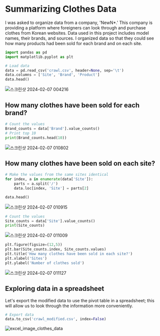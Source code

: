 # Summarizing Clothes Data
I was asked to organize data from a company, 'NewN*.' This company is providing a platform where foreigners can look through and purchase clothes from Korean websites. Data used in this project includes model names, their brands, and sources. I organized data so that they could see how many products had been sold for each brand and on each site.


```python
import pandas as pd
import matplotlib.pyplot as plt
```
```python
# Load data
data = pd.read_csv('crawl.csv', header=None, sep='\t')
data.columns = ['Site', 'Brand', 'Product']
data.head()
```
![스크린샷 2024-02-07 004216](https://github.com/pmonj9841/Summarizing-Clothes-Data/assets/61530808/30c7a21b-af44-4736-92b0-c2f0274f57be)




## How many clothes have been sold for each brand?
```python
# Count the values
Brand_counts = data['Brand'].value_counts()
# Print top 10
print(Brand_counts.head(10))
```
![스크린샷 2024-02-07 010802](https://github.com/pmonj9841/Summarizing-Clothes-Data/assets/61530808/05c82a50-2461-485f-a5f4-1f3e9dd63dbd)




## How many clothes have been sold on each site?
```python
# Make the values from the same sites identical
for index, a in enumerate(data['Site']):
    parts = a.split('/')
    data.loc[index, 'Site'] = parts[2]

data.head()
```
![스크린샷 2024-02-07 010915](https://github.com/pmonj9841/Summarizing-Clothes-Data/assets/61530808/5bc91a29-0544-4338-9d43-73751d1236b1)

```python
# Count the values
Site_counts = data['Site'].value_counts()
print(Site_counts)
```
![스크린샷 2024-02-07 011009](https://github.com/pmonj9841/Summarizing-Clothes-Data/assets/61530808/1abde97f-6acb-418e-850b-f6c1549c901b)

```python
plt.figure(figsize=(12,5))
plt.bar(Site_counts.index, Site_counts.values)
plt.title('How many clothes have been sold in each site?')
plt.xlabel('Sites')
plt.ylabel('Number of clothes sold')
```
![스크린샷 2024-02-07 011127](https://github.com/pmonj9841/Summarizing-Clothes-Data/assets/61530808/f66f18a8-ac60-4e20-900a-7ecfed10e673)




## Exploring data in a spreadsheet
Let's export the modified data to use the pivot table in a spreadsheet; this will allow us to look through the information more conveniently.

```python
# Export data
data.to_csv('crawl_modified.csv', index=False)
```
![excel_image_clothes_data](https://github.com/pmonj9841/Summarizing-Clothes-Data/assets/61530808/43c26396-d284-4c6f-8e09-5fab2ac95cc4)
